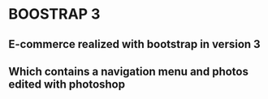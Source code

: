 # BOOSTRAP 3

## E-commerce realized with bootstrap in version 3
## Which contains a navigation menu and photos edited with photoshop
